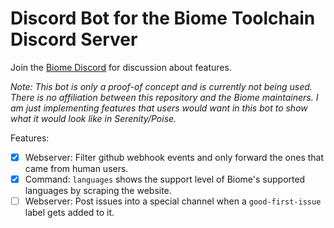 # Discord Bot for the Biome Toolchain Discord Server

Join the [Biome Discord](https://discord.gg/VXz9TAxHmK) for discussion about features.

_Note: This bot is only a proof-of concept and is currently not being used. There is no affiliation between this repository and the Biome maintainers. I am just implementing features that users would want in this bot to show what it would look like in Serenity/Poise._

Features:

- [x] Webserver: Filter github webhook events and only forward the ones that came from human users.
- [x] Command: `languages` shows the support level of Biome's supported languages by scraping the website.
- [ ] Webserver: Post issues into a special channel when a `good-first-issue` label gets added to it.
